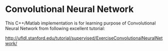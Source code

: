# Convolutional Neural Network

This C++/Matlab implementation is for learning purpose of Convolutional Neural Network from following excellent tutorial:

http://ufldl.stanford.edu/tutorial/supervised/ExerciseConvolutionalNeuralNetwork/

